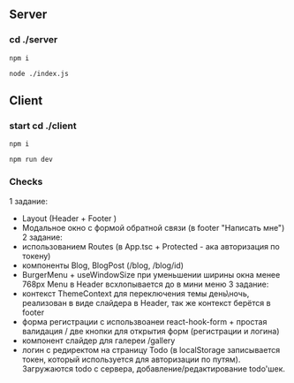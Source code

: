 ## Server
### cd ./server
```
npm i
```
```
node ./index.js
```

## Client
###  start cd ./client
```
npm i
```
```
npm run dev
```
### Checks
1 задание:
- Layout (Header + Footer )
- Модальное окно с формой обратной связи (в footer "Написать мне")
2 задание:
- использованием Routes (в App.tsc + Protected - ака авторизация по токену)
- компоненты Blog, BlogPost (/blog, /blog/id)
- BurgerMenu + useWindowSize при уменьшении ширины окна менее 768px Menu в Header всхлопывается до в мини меню
3 задание:
- контекст ThemeContext для переключения темы день\ночь, реализован в виде слайдера в Header, так же контекст берётся в footer
- форма регистрации с использвоанеи react-hook-form + простая валидация / две кнопки для открытия форм (регистрации и логина)
- компонент слайдер для галереи /gallery
- логин с редиректом на страницу Todo (в localStorage записывается токен, который используется для авторизации по путям). Загружаются todo с сервера, добавление/редактирование todo'шек.
